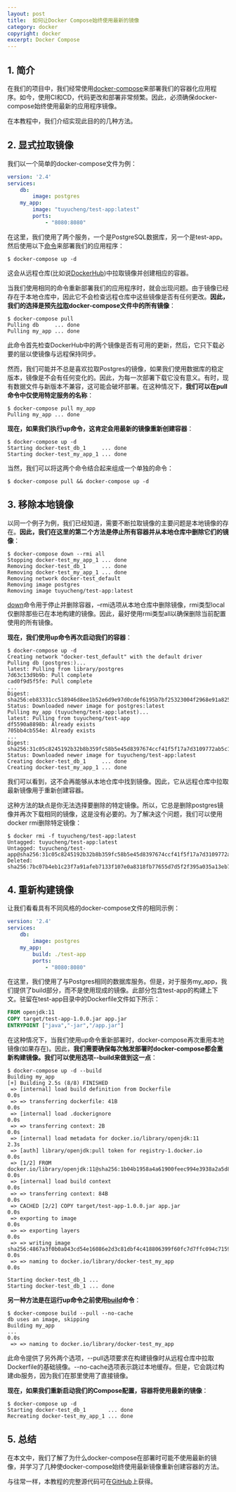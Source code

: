 ```yaml
---
layout: post
title:  如何让Docker Compose始终使用最新的镜像
category: docker
copyright: docker
excerpt: Docker Compose
---
```


## 1. 简介

在我们的项目中，我们经常使用[docker-compose]()来部署我们的容器化应用程序。如今，使用CI和CD，代码更改和部署非常频繁。因此，必须确保docker-compose始终使用最新的应用程序镜像。

在本教程中，我们介绍实现此目的的几种方法。

## 2. 显式拉取镜像

我们以一个简单的docker-compose文件为例：

```yaml
version: '2.4'
services:
    db:
        image: postgres
    my_app:
        image: "tuyucheng/test-app:latest"
        ports:
            - "8080:8080"
```

在这里，我们使用了两个服务，一个是PostgreSQL数据库，另一个是test-app。然后使用以下[命令](https://docs.docker.com/compose/reference/up/)来部署我们的应用程序：

```shell
$ docker-compose up -d
```

这会从远程仓库(比如说[DockerHub](https://hub.docker.com/))中拉取镜像并创建相应的容器。

当我们使用相同的命令重新部署我们的应用程序时，就会出现问题。由于镜像已经存在于本地仓库中，因此它不会检查远程仓库中这些镜像是否有任何更改。**因此，我们的选择是预先[拉取](https://docs.docker.com/compose/reference/pull/)docker-compose文件中的所有镜像**：

```shell
$ docker-compose pull
Pulling db     ... done
Pulling my_app ... done
```

此命令首先检查DockerHub中的两个镜像是否有可用的更新，然后，它只下载必要的层以使镜像与远程保持同步。

然而，我们可能并不总是喜欢拉取Postgres的镜像，如果我们使用数据库的稳定版本，镜像是不会有任何变化的。因此，为每一次部署下载它没有意义。有时，现有数据文件与新版本不兼容，这可能会破坏部署。在这种情况下，**我们可以在pull命令中仅使用特定服务的名称**：

```shell
$ docker-compose pull my_app
Pulling my_app ... done
```

**现在，如果我们执行up命令，这肯定会用最新的镜像重新创建容器**：

```shell
$ docker-compose up -d
Starting docker-test_db_1     ... done
Starting docker-test_my_app_1 ... done
```

当然，我们可以将这两个命令结合起来组成一个单独的命令：

```shell
$ docker-compose pull && docker-compose up -d
```

## 3. 移除本地镜像

以同一个例子为例，我们已经知道，需要不断拉取镜像的主要问题是本地镜像的存在。**因此，我们在这里的第二个方法是停止所有容器并从本地仓库中删除它们的镜像**：

```shell
$ docker-compose down --rmi all
Stopping docker-test_my_app_1 ... done
Removing docker-test_db_1     ... done
Removing docker-test_my_app_1 ... done
Removing network docker-test_default
Removing image postgres
Removing image tuyucheng/test-app:latest
```

[down](https://docs.docker.com/compose/reference/down/)命令用于停止并删除容器，–rmi选项从本地仓库中删除镜像，rmi类型local仅删除那些已在本地构建的镜像。因此，最好使用rmi类型all以确保删除当前配置使用的所有镜像。

**现在，我们使用up命令再次启动我们的容器**：

```shell
$ docker-compose up -d
Creating network "docker-test_default" with the default driver
Pulling db (postgres:)...
latest: Pulling from library/postgres
7d63c13d9b9b: Pull complete
cad0f9d5f5fe: Pull complete
...
Digest: sha256:eb83331cc518946d8ee1b52e6d9e97d0cdef6195b7bf25323004f2968e91a825
Status: Downloaded newer image for postgres:latest
Pulling my_app (tuyucheng/test-app:latest)...
latest: Pulling from tuyucheng/test-app
df5590a8898b: Already exists
705bb4cb554e: Already exists
...
Digest: sha256:31c05c8245192b32b8b359fc58b5e45d8397674ccf41f5f17a7d3109772ab5c1
Status: Downloaded newer image for tuyucheng/test-app:latest
Creating docker-test_db_1     ... done
Creating docker-test_my_app_1 ... done
```

我们可以看到，这不会再能够从本地仓库中找到镜像。因此，它从远程仓库中拉取最新镜像用于重新创建容器。

这种方法的缺点是你无法选择要删除的特定镜像。所以，它总是删除postgres镜像并再次下载相同的镜像，这是没有必要的。为了解决这个问题，我们可以使用docker rmi删除特定镜像：

```shell
$ docker rmi -f tuyucheng/test-app:latest
Untagged: tuyucheng/test-app:latest
Untagged: tuyucheng/test-app@sha256:31c05c8245192b32b8b359fc58b5e45d8397674ccf41f5f17a7d3109772ab5c1
Deleted: sha256:7bc07b4eb1c23f7a91afeb7133f107e0a8318fb77655d7d5f2f395a035a13eb7
```

## 4. 重新构建镜像

让我们看看具有不同风格的docker-compose文件的相同示例：

```yaml
version: '2.4'
services:
    db:
        image: postgres
    my_app:
        build: ./test-app
        ports:
            - "8080:8080"
```

在这里，我们使用了与Postgres相同的数据库服务。但是，对于服务my_app，我们提供了build部分，而不是使用现成的镜像。此部分包含test-app的构建上下文。驻留在test-app目录中的Dockerfile文件如下所示：

```dockerfile
FROM openjdk:11
COPY target/test-app-1.0.0.jar app.jar
ENTRYPOINT ["java","-jar","/app.jar"]
```

在这种情况下，当我们使用up命令重新部署时，docker-compose再次重用本地镜像(如果存在)。因此，**我们需要确保每次触发部署时docker-compose都会重新构建镜像。我们可以使用选项--build来做到这一点**：

```shell
$ docker-compose up -d --build
Building my_app
[+] Building 2.5s (8/8) FINISHED                                                                                            
 => [internal] load build definition from Dockerfile                                                                    0.0s
 => => transferring dockerfile: 41B                                                                                     0.0s
 => [internal] load .dockerignore                                                                                       0.0s
 => => transferring context: 2B                                                                                         0.0s
 => [internal] load metadata for docker.io/library/openjdk:11                                                           2.3s
 => [auth] library/openjdk:pull token for registry-1.docker.io                                                          0.0s
 => [1/2] FROM docker.io/library/openjdk:11@sha256:1b04b1958a4a61900feec994e3938a2a5d8f88db8ec9515f46a25cbe561b65d9     0.0s
 => [internal] load build context                                                                                       0.0s
 => => transferring context: 84B                                                                                        0.0s
 => CACHED [2/2] COPY target/test-app-1.0.0.jar app.jar                                                        0.0s
 => exporting to image                                                                                                  0.0s
 => => exporting layers                                                                                                 0.0s
 => => writing image sha256:4867a3f0b0a043cd54e16086e2d3c81dbf4c418806399f60fc7d7ffc094c7159                            0.0s
 => => naming to docker.io/library/docker-test_my_app                                                                   0.0s

Starting docker-test_db_1 ... 
Starting docker-test_db_1 ... done
```

**另一种方法是在运行up命令之前使用[build](https://docs.docker.com/compose/reference/build/)命令**：

```shell
$ docker-compose build --pull --no-cache
db uses an image, skipping
Building my_app
...                                                                                                           0.0s
 => => naming to docker.io/library/docker-test_my_app 
```

此命令提供了另外两个选项，--pull选项要求在构建镜像时从远程仓库中拉取Dockerfile的基础镜像。--no-cache选项表示跳过本地缓存。但是，它会跳过构建db服务，因为我们在那里使用了直接镜像。

**现在，如果我们重新启动我们的Compose配置，容器将使用最新的镜像**：

```shell
$ docker-compose up -d
Starting docker-test_db_1       ... done
Recreating docker-test_my_app_1 ... done
```

## 5. 总结

在本文中，我们了解了为什么docker-compose在部署时可能不使用最新的镜像，并学习了几种使docker-compose始终使用最新镜像重新创建容器的方法。

与往常一样，本教程的完整源代码可在[GitHub](https://github.com/tuyucheng7/taketoday-tutorial4j/tree/master/docker-modules)上获得。